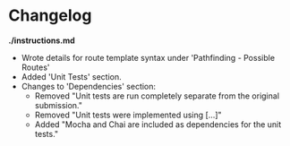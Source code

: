 # Changelog

**./instructions.md**
* Wrote details for route template syntax under 'Pathfinding - Possible Routes'
* Added 'Unit Tests' section.
* Changes to 'Dependencies' section:
	* Removed "Unit tests are run completely separate from the original submission."
	* Removed "Unit tests were implemented using [...]"
	* Added "Mocha and Chai are included as dependencies for the unit tests."